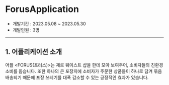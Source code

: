 # ForusApplication

* 개발기간 : 2023.05.08 ~ 2023.05.30
* 개발인원 : 3명

---

## 1. 어플리케이션 소개

어플 <FORUS(포러스)>는 제로 웨이스트 샵을 한데 모아 보여주어, 소비자들의 친환경소비를 돕습니다. 또한 하나의 큰 포장지에 소비자가 주문한 상품들이 하나로 담겨 묶음 배송되기 때문에 포장 쓰레기를 대폭 감소할 수 있는 긍정적인 효과가 있습니다.
